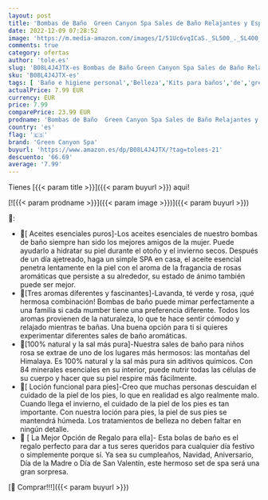 ```yaml
---
layout: post
title: 'Bombas de Baño  Green Canyon Spa Sales de Baño Relajantes y Espuma del Himalaya Set de Regalo con Aceite Esencial de Rosa y Loción Hidratante para Limpiar y Calmar los Pies Bolas de Baño para Mujer'
date: 2022-12-09 07:28:52
image: 'https://m.media-amazon.com/images/I/51Uc6vqICaS._SL500_._SL400_.jpg'
comments: true
category: ofertas
author: 'tole.es'
slug: 'B08L4J4JTX-es Bombas de Baño Green Canyon Spa Sales de Baño Relajantes y...'
sku: 'B08L4J4JTX-es'
tags: [ 'Baño e higiene personal','Belleza','Kits para baños','de','green canyon spa','regalo','set','🇪🇸', ]
actualPrice: 7.99 EUR
currency: EUR
price: 7.99
comparePrice: 23.99 EUR
prodname: 'Bombas de Baño  Green Canyon Spa Sales de Baño Relajantes y Espuma del Himalaya Set de Regalo con Aceite Esencial de Rosa y Loción Hidratante para Limpiar y Calmar los Pies Bolas de Baño para Mujer'
country: 'es'
flag: '🇪🇸'
brand: 'Green Canyon Spa'
buyurl: 'https://www.amazon.es/dp/B08L4J4JTX/?tag=tolees-21'
descuento: '66.69'
average: '7.99'
---
```


Tienes [{{< param title >}}]({{< param buyurl >}}) aqui!

[![{{< param prodname >}}]({{< param image >}})]({{< param buyurl >}})

🔎:

- 🌼[ Aceites esenciales puros]-Los aceites esenciales de nuestro bombas de baño siempre han sido los mejores amigos de la mujer. Puede ayudarlo a hidratar su piel durante el otoño y el invierno secos. Después de un día ajetreado, haga un simple SPA en casa, el aceite esencial penetra lentamente en la piel con el aroma de la fragancia de rosas aromáticas que persiste a su alrededor, su estado de ánimo también puede ser mejor.
- 🍄[Tres aromas diferentes y fascinantes]-Lavanda, té verde y rosa, ¡qué hermosa combinación! Bombas de baño puede mimar perfectamente a una familia si cada mumber tiene una preferencia diferente. Todos los aromas provienen de la naturaleza, lo que te hace sentir cómodo y relajado mientras te bañas. Una buena opción para ti si quieres experimentar diferentes sales de baño aromáticas.
- 🍧[100% natural y la sal más pura]-Nuestra sales de baño para niños rosa se extrae de uno de los lugares más hermosos: las montañas del Himalaya. Es 100% natural y la sal más pura sin aditivos químicos. Con 84 minerales esenciales en su interior, puede nutrir todas las células de su cuerpo y hacer que su piel respire más fácilmente.
- 🎀[ Loción funcional para pies]-Creo que muchas personas descuidan el cuidado de la piel de los pies, lo que en realidad es algo realmente malo. Cuando llega el invierno, el cuidado de la piel de los pies es tan importante. Con nuestra loción para pies, la piel de sus pies se mantendrá húmeda. Los tratamientos de belleza no deben faltar en ningún detalle.
- 💞 [ La Mejor Opción de Regalo para ella]- Esta bolas de baño es el regalo perfecto para dar a tus seres queridos para cualquier día festivo o simplemente porque sí. Ya sea su cumpleaños, Navidad, Aniversario, Día de la Madre o Día de San Valentín, este hermoso set de spa será una gran sorpresa.

[🛒 Comprar!!!]({{< param buyurl >}})
